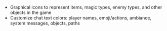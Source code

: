 - Graphical icons to represent items, magic types, enemy types, and other objects in the game
- Customize chat text colors: player names, emoji/actions, ambiance, system messages, objects, paths
